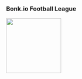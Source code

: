 <p align="center">
  <h3>Bonk.io Football League</h3>
  <img width="150" height="150" src="https://cdn.discordapp.com/attachments/571302596686643200/571307788396003328/football.png">
</p>
